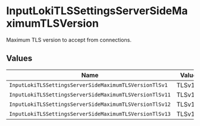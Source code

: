 # InputLokiTLSSettingsServerSideMaximumTLSVersion

Maximum TLS version to accept from connections.


## Values

| Name                                                    | Value                                                   |
| ------------------------------------------------------- | ------------------------------------------------------- |
| `InputLokiTLSSettingsServerSideMaximumTLSVersionTlSv1`  | TLSv1                                                   |
| `InputLokiTLSSettingsServerSideMaximumTLSVersionTlSv11` | TLSv1.1                                                 |
| `InputLokiTLSSettingsServerSideMaximumTLSVersionTlSv12` | TLSv1.2                                                 |
| `InputLokiTLSSettingsServerSideMaximumTLSVersionTlSv13` | TLSv1.3                                                 |